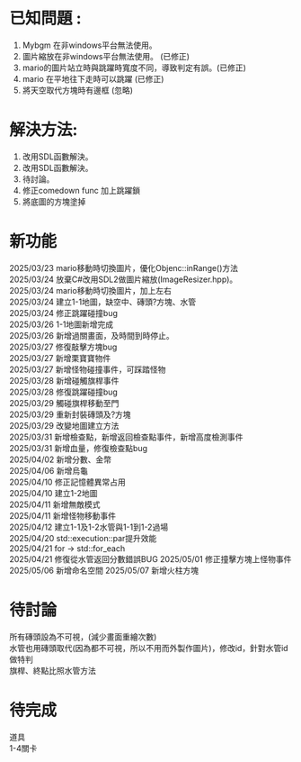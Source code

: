 #	已知問題 :

1. Mybgm 在非windows平台無法使用。
2. 圖片縮放在非windows平台無法使用。 (已修正)
3. mario的圖片站立時與跳躍時寬度不同，導致判定有誤。(已修正)
4. mario 在平地往下走時可以跳躍 (已修正)
5. 將天空取代方塊時有邊框 (忽略)

#	解決方法:

1. 改用SDL函數解決。
2. 改用SDL函數解決。
3. 待討論。
4. 修正comedown func 加上跳躍鎖
5. 將底圖的方塊塗掉

# 新功能

2025/03/23 mario移動時切換圖片，優化Objenc::inRange()方法  
2025/03/24 放棄C#改用SDL2做圖片縮放(ImageResizer.hpp)。  
2025/03/24 mario移動時切換圖片，加上左右  
2025/03/24 建立1-1地圖，缺空中、磚頭?方塊、水管  
2025/03/24 修正跳躍碰撞bug  
2025/03/26 1-1地圖新增完成  
2025/03/26 新增過關畫面，及時間到時停止。  
2025/03/27 修復敲擊方塊bug  
2025/03/27 新增栗寶寶物件  
2025/03/27 新增怪物碰撞事件，可踩踏怪物  
2025/03/28 新增碰觸旗桿事件  
2025/03/28 修復跳躍碰撞bug  
2025/03/29 觸碰旗桿移動至門  
2025/03/29 重新封裝磚頭及?方塊  
2025/03/29 改變地圖建立方法  
2025/03/31 新增檢查點，新增返回檢查點事件，新增高度檢測事件  
2025/03/31 新增血量，修復檢查點bug  
2025/04/02 新增分數、金幣  
2025/04/06 新增烏龜  
2025/04/10 修正記憶體異常占用  
2025/04/10 建立1-2地圖  
2025/04/11 新增無敵模式  
2025/04/11 新增怪物移動事件  
2025/04/12 建立1-1及1-2水管與1-1到1-2過場  
2025/04/20 std::execution::par提升效能  
2025/04/21 for -> std::for_each  
2025/04/21 修復從水管返回分數錯誤BUG
2025/05/01 修正撞擊方塊上怪物事件
2025/05/06 新增命名空間
2025/05/07 新增火柱方塊

# 待討論

所有磚頭設為不可視，(減少畫面重繪次數)  
水管也用磚頭取代(因為都不可視，所以不用而外製作圖片)，修改id，針對水管id做特判  
旗桿、終點比照水管方法  

# 待完成

道具  
1-4關卡  